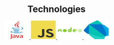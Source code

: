 <h1 align="center">Technologies</h1>
<p align="center">
  <a href="https://java.com">
    <img src="https://raw.githubusercontent.com/devicons/devicon/master/icons/java/java-original-wordmark.svg" alt="java" width="80" height="60" />
  </a>
  <a href="https://javascript.com">
    <img src="https://raw.githubusercontent.com/devicons/devicon/master/icons/javascript/javascript-original.svg" alt="javascript" width="80" height="60" />
  </a>
  <a href="https://nodejs.org">
    <img src="https://raw.githubusercontent.com/devicons/devicon/master/icons/nodejs/nodejs-plain-wordmark.svg" alt="nodejs" width="80" height="60" />
  </a>
  <a href="https://dart.dev">
    <img src="https://raw.githubusercontent.com/devicons/devicon/master/icons/dart/dart-original.svg" alt="dart" width="80" height="60" />
  </a>
</p>

<!--
**IkeVoodoo/IkeVoodoo** is a ✨ _special_ ✨ repository because its `README.md` (this file) appears on your GitHub profile.

Here are some ideas to get you started:

- 🔭 I’m currently working on ...
- 🌱 I’m currently learning ...
- 👯 I’m looking to collaborate on ...
- 🤔 I’m looking for help with ...
- 💬 Ask me about ...
- 📫 How to reach me: ...
- 😄 Pronouns: ...
- ⚡ Fun fact: ...
->

